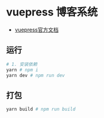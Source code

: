 # vuepress 博客系统

 - [vuepress官方文档](https://vuepress.vuejs.org/zh/guide/getting-started.html)

## 运行

```bash
# 1. 安装依赖
yarn # npm i
yarn dev # npm run dev
```

## 打包

```bash
yarn build # npm run build
```
